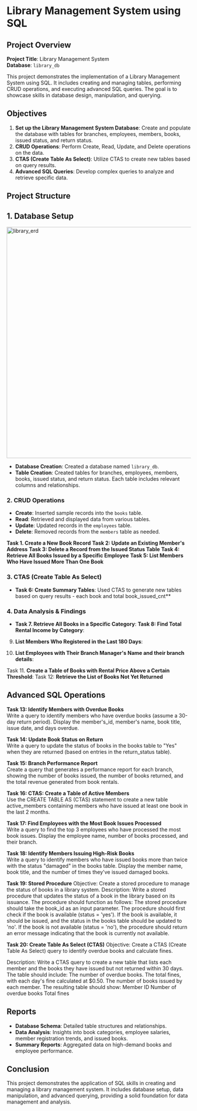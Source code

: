 # Library Management System using SQL 

## Project Overview

**Project Title**: Library Management System  
**Database**: `library_db`

This project demonstrates the implementation of a Library Management System using SQL. It includes creating and managing tables, performing CRUD operations, and executing advanced SQL queries. The goal is to showcase skills in database design, manipulation, and querying.


## Objectives

1. **Set up the Library Management System Database**: Create and populate the database with tables for branches, employees, members, books, issued status, and return status.
2. **CRUD Operations**: Perform Create, Read, Update, and Delete operations on the data.
3. **CTAS (Create Table As Select)**: Utilize CTAS to create new tables based on query results.
4. **Advanced SQL Queries**: Develop complex queries to analyze and retrieve specific data.

## Project Structure
## 1. Database Setup
<img width="1101" height="631" alt="library_erd" src="https://github.com/user-attachments/assets/e0df81eb-41ed-4414-9a82-2c37ad3771b7" />

- **Database Creation**: Created a database named `library_db`.
- **Table Creation**: Created tables for branches, employees, members, books, issued status, and return status. Each table includes relevant columns and relationships.



### 2. CRUD Operations

- **Create**: Inserted sample records into the `books` table.
- **Read**: Retrieved and displayed data from various tables.
- **Update**: Updated records in the `employees` table.
- **Delete**: Removed records from the `members` table as needed.

**Task 1. Create a New Book Record**
**Task 2: Update an Existing Member's Address**
**Task 3: Delete a Record from the Issued Status Table**
**Task 4: Retrieve All Books Issued by a Specific Employee**
**Task 5: List Members Who Have Issued More Than One Book**

### 3. CTAS (Create Table As Select)
- **Task 6: Create Summary Tables**: Used CTAS to generate new tables based on query results - each book and total book_issued_cnt**

### 4. Data Analysis & Findings



 - **Task 7. Retrieve All Books in a Specific Category**:
 **Task 8: Find Total Rental Income by Category**:
9. **List Members Who Registered in the Last 180 Days**:


10. **List Employees with Their Branch Manager's Name and their branch details**:

Task 11. **Create a Table of Books with Rental Price Above a Certain Threshold**:
Task 12: **Retrieve the List of Books Not Yet Returned**
## Advanced SQL Operations

**Task 13: Identify Members with Overdue Books**  
Write a query to identify members who have overdue books (assume a 30-day return period). Display the member's_id, member's name, book title, issue date, and days overdue.

**Task 14: Update Book Status on Return**  
Write a query to update the status of books in the books table to "Yes" when they are returned (based on entries in the return_status table).

**Task 15: Branch Performance Report**  
Create a query that generates a performance report for each branch, showing the number of books issued, the number of books returned, and the total revenue generated from book rentals.

**Task 16: CTAS: Create a Table of Active Members**  
Use the CREATE TABLE AS (CTAS) statement to create a new table active_members containing members who have issued at least one book in the last 2 months.

**Task 17: Find Employees with the Most Book Issues Processed**  
Write a query to find the top 3 employees who have processed the most book issues. Display the employee name, number of books processed, and their branch.

**Task 18: Identify Members Issuing High-Risk Books**  
Write a query to identify members who have issued books more than twice with the status "damaged" in the books table. Display the member name, book title, and the number of times they've issued damaged books.    


**Task 19: Stored Procedure**
Objective:
Create a stored procedure to manage the status of books in a library system.
Description:
Write a stored procedure that updates the status of a book in the library based on its issuance. The procedure should function as follows:
The stored procedure should take the book_id as an input parameter.
The procedure should first check if the book is available (status = 'yes').
If the book is available, it should be issued, and the status in the books table should be updated to 'no'.
If the book is not available (status = 'no'), the procedure should return an error message indicating that the book is currently not available.

**Task 20: Create Table As Select (CTAS)**
Objective: Create a CTAS (Create Table As Select) query to identify overdue books and calculate fines.

Description: Write a CTAS query to create a new table that lists each member and the books they have issued but not returned within 30 days. The table should include:
    The number of overdue books.
    The total fines, with each day's fine calculated at $0.50.
    The number of books issued by each member.
    The resulting table should show:
    Member ID
    Number of overdue books
    Total fines



## Reports

- **Database Schema**: Detailed table structures and relationships.
- **Data Analysis**: Insights into book categories, employee salaries, member registration trends, and issued books.
- **Summary Reports**: Aggregated data on high-demand books and employee performance.

## Conclusion

This project demonstrates the application of SQL skills in creating and managing a library management system. It includes database setup, data manipulation, and advanced querying, providing a solid foundation for data management and analysis.


